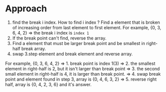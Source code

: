# Approach

1. find the break i index.
   How to find i index ? Find a element that is broken of increasing order from last element to first element.
   For example, {0, 3, 6, 4, 2} => the break i index is `index 1`
2. If the break point can't find, reverse the array.
3. Find a element that must be larger break point and be smallest in right-half break array.
4. swap 3.step element and break element and reverse array.

For example, 
{0, 3, 6, 4, 2} => 1. break point is index 1(3)
                => 2. the smallest element in right-half is 2, but it isn't larger than break point
                => 3. the second small element in right-half is 4, it is larger than break point.
                => 4. swap break point and element found in step 3, array is {0, 4, 6, 3, 2}
                => 5. reverse right half, array is {0, 4, 2, 3, 6} and it's answer. 
